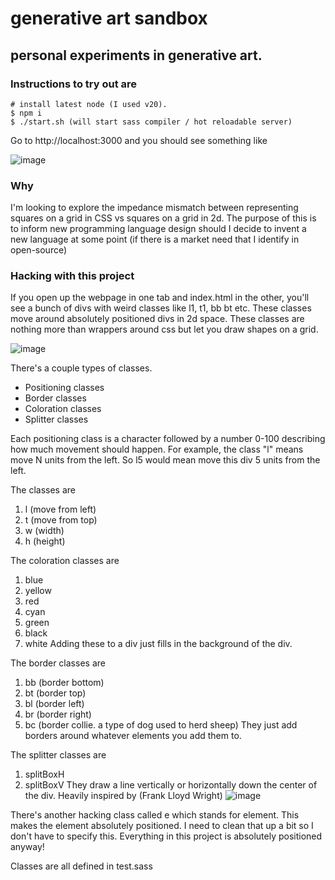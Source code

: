 # generative art sandbox

## personal experiments in generative art.

### Instructions to try out are

```
# install latest node (I used v20).
$ npm i
$ ./start.sh (will start sass compiler / hot reloadable server)
```

Go to http://localhost:3000 and you should see something like

![image](https://github.com/sneilan/generative-art-playground/assets/91979/2682f51f-ce27-4396-9fa3-3d5bb3dbf639)

### Why

I'm looking to explore the impedance mismatch between representing squares on a grid in CSS vs squares on a grid in 2d.
The purpose of this is to inform new programming language design should I decide to invent a new language at some point (if there is a market need that I identify in open-source)

### Hacking with this project

If you open up the webpage in one tab and index.html in the other, you'll see a bunch of divs with weird classes like l1, t1, bb bt etc. These classes move around absolutely positioned divs in 2d space. These classes are nothing more than wrappers around css but let you draw shapes on a grid.

![image](https://github.com/sneilan/generative-art-playground/assets/91979/fd7e28b7-6d05-4de8-991d-a891af177c65)

There's a couple types of classes.
* Positioning classes
* Border classes
* Coloration classes
* Splitter classes

Each positioning class is a character followed by a number 0-100 describing how much movement should happen. For example, the class "l" means move N units from the left. So l5 would mean move this div 5 units from the left.

The classes are
1) l (move from left)
2) t (move from top)
3) w (width)
4) h (height)

The coloration classes are
1) blue
2) yellow
3) red
4) cyan
5) green
6) black
7) white
Adding these to a div just fills in the background of the div.

The border classes are
1) bb (border bottom)
2) bt (border top)
3) bl (border left)
4) br (border right)
5) bc (border collie. a type of dog used to herd sheep)
They just add borders around whatever elements you add them to.

The splitter classes are
1) splitBoxH
2) splitBoxV
They draw a line vertically or horizontally down the center of the div. Heavily inspired by (Frank Lloyd Wright)
![image](https://github.com/sneilan/generative-art-playground/assets/91979/f3397d8f-553e-4154-b2d5-a3f3c61b3d56)

There's another hacking class called e which stands for element. This makes the element absolutely positioned. I need to clean that up a bit so I don't have to specify this. Everything in this project is absolutely positioned anyway!

Classes are all defined in test.sass
